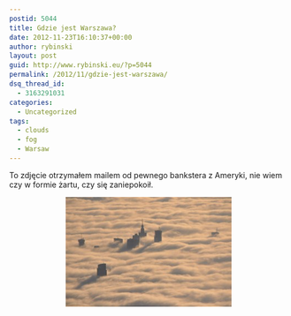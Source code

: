 ```yaml
---
postid: 5044
title: Gdzie jest Warszawa?
date: 2012-11-23T16:10:37+00:00
author: rybinski
layout: post
guid: http://www.rybinski.eu/?p=5044
permalink: /2012/11/gdzie-jest-warszawa/
dsq_thread_id:
  - 3163291031
categories:
  - Uncategorized
tags:
  - clouds
  - fog
  - Warsaw
---
```

<p style="text-align: left;">
  To zdjęcie otrzymałem mailem od pewnego bankstera z Ameryki, nie wiem czy w formie żartu, czy się zaniepokoił.
</p>

<p style="text-align: center;">
  <a href="/uploads/2012/11/Warsaw_clouds.jpg"><img class="size-medium wp-image-5045 aligncenter" title="Tops of high rise buildings stick out from a blanket of think fog covering Warsaw" src="/uploads/2012/11/Warsaw_clouds-300x199.jpg" alt="" width="300" height="199" /></a>
</p>

<p style="text-align: center;">
  <p style="text-align: center;">
